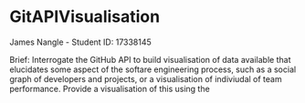 # GitAPIVisualisation
James Nangle - Student ID: 17338145

Brief: Interrogate the GitHub API to build visualisation of data available that elucidates some aspect of the 
softare engineering process, such as a social graph of developers and projects, or a visualisation of indiviudal 
of team performance. Provide a visualisation of this using the
